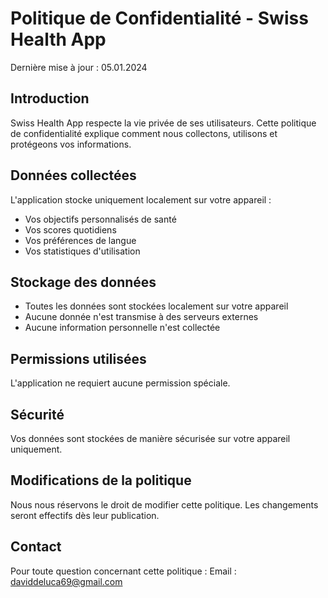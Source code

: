 
# Politique de Confidentialité - Swiss Health App

Dernière mise à jour : 05.01.2024

## Introduction
Swiss Health App respecte la vie privée de ses utilisateurs. 
Cette politique de confidentialité explique comment nous collectons, utilisons et protégeons vos informations.

## Données collectées
L'application stocke uniquement localement sur votre appareil :
- Vos objectifs personnalisés de santé
- Vos scores quotidiens
- Vos préférences de langue
- Vos statistiques d'utilisation

## Stockage des données
- Toutes les données sont stockées localement sur votre appareil
- Aucune donnée n'est transmise à des serveurs externes
- Aucune information personnelle n'est collectée

## Permissions utilisées
L'application ne requiert aucune permission spéciale.

## Sécurité
Vos données sont stockées de manière sécurisée sur votre appareil uniquement.

## Modifications de la politique
Nous nous réservons le droit de modifier cette politique. 
Les changements seront effectifs dès leur publication.

## Contact
Pour toute question concernant cette politique :
Email : daviddeluca69@gmail.com
